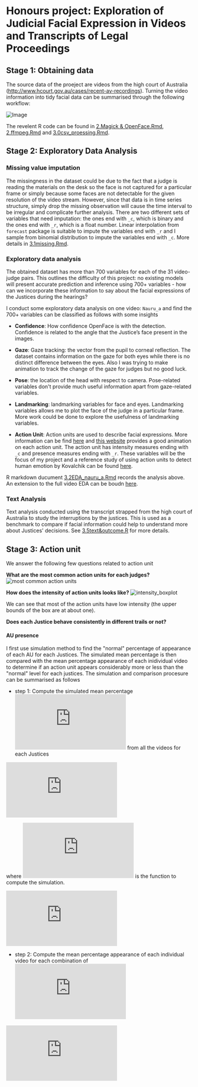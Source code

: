 # Honours project: Exploration of Judicial Facial Expression in Videos and Transcripts of Legal Proceedings

## Stage 1: Obtaining data

The source data of the proeject are videos from the high court of Australia (http://www.hcourt.gov.au/cases/recent-av-recordings). Turning the video information into tidy facial data can be summarised through the following workflow: 

![Image](images/workflow.png)

The revelent R code can be found in [2.Magick & OpenFace.Rmd](https://github.com/huizezhang-sherry/ETC4860/blob/master/2.Magick%20%26%20OpenFace.Rmd), [2.ffmpeg.Rmd](https://github.com/huizezhang-sherry/ETC4860/blob/master/2.ffmpeg.Rmd) and [3.0csv_proessing.Rmd](https://github.com/huizezhang-sherry/ETC4860/blob/master/3.0csv_processing.Rmd).

## Stage 2: Exploratory Data Analysis

### Missing value imputation 

The missingness in the dataset could be due to the fact that a judge is reading the materials on the desk so the face is not captured for a particular frame or simply because some faces are not detectable for the given resolution of the video stream. However, since that data is in time series structure, simply drop the missing observation will cause the time interval to be irregular and complicate further analysis. There are two different sets of variables that need imputation: the ones end with `_c`, which is binary and the ones end with `_r`, which is a float number. Linear interpolation from `forecast` package is suitable to impute the variables end with `_r` and I sample from binomial distribution to impute the variables end with `_c`. More details in [3.1missing.Rmd](https://github.com/huizezhang-sherry/ETC4860/blob/master/3.1missing.Rmd). 



### Exploratory data analysis

The obtained dataset has more than 700 variables for each of the 31 video-judge pairs. This outlines the difficulty of this project: no existing models will present accurate prediction and inference using 700+ variables - how can we incorporate these information to say about the facial expressions of the Justices during the hearings? 

I conduct some exploratory data analysis on one video: `Nauru_a` and find the 700+ variables can be classified as follows with some insights

 - **Confidence**: How confidence OpenFace is with the detection. Confidence is related to the angle that the Justice’s face present in the images. 
 
 - **Gaze**: Gaze tracking: the vector from the pupil to corneal reflection. The dataset contains information on the gaze for both eyes while there is no distinct difference between the eyes. Also I was trying to make animation to track the change of the gaze for judges but no good luck. 
 
 - **Pose**: the location of the head with respect to camera. Pose-related variables don't provide much useful information apart from gaze-related variables. 
 
 - **Landmarking**: landmarking variables for face and eyes. Landmarking variables allows me to plot the face of the judge in a particular frame. More work could be done to explore the usefulness of landmarking variables. 
 
 - **Action Unit**: Action units are used to describe facial expressions. More information can be find [here](https://github.com/TadasBaltrusaitis/OpenFace/wiki/Action-Units) and [this website](https://imotions.com/blog/facial-action-coding-system/) provides a good animation on each action unit. The action unit has intensity measures ending with `_c` and presence measures ending with `_r`. These variables will be the focus of my project and a reference study of using action units to detect human emotion by Kovalchik can be found [here](http://www.sloansportsconference.com/wp-content/uploads/2018/02/2005.pdf). 
 
 R markdown ducument [3.2EDA_nauru_a.Rmd](https://github.com/huizezhang-sherry/ETC4860/blob/master/3.2EDA_nauru_a.Rmd) records the analysis above. An extension to the full video EDA can be boudn [here](https://github.com/huizezhang-sherry/ETC4860/blob/master/3.3EDA.Rmd). 
 
### Text Analysis 

Text analysis conducted using the transcript strapped from the high court of Australia to study the interruptions by the justices. This is used as a benchmark to compare if facial information could help to understand more about Justices' decisions. See [3.5text&outcome.R](https://github.com/huizezhang-sherry/ETC4860/blob/master/3.5%20text%26outcome.R) for more details. 
 
## Stage 3: Action unit 

We answer the following few questions related to action unit 

**What are the most common action units for each judges?**
![most common action units](images/most_common_au.png)

**How does the intensity of action units looks like?**
![intensity_boxplot](images/intensity_boxplot_au.png)

We can see that most of the action units have low intensity (the upper bounds of the box are at about one). 


**Does each Justice behave consistently in different trails or not?**

#### AU presence 

I first use simulation method to find the "normal" percentage of appearance of each AU for each Justices. The simulated mean percentage is then compared with the mean percentage appearance of each inidividual video to determine if an action unit appears considerably more or less than the "normal" level for each justices. The simulation and comparison procesure can be summarised as follows 

- step 1: Compute the simulated mean percentage ![\mu_{i,k}](https://latex.codecogs.com/gif.latex?%5Cmu_%7Bi%2Ck%7D) from all the videos for each Justices 

![\begin{align*} 
\mu_{i,k} = f(&x_{i,1,1,k}, \cdots, x_{i,1,T,k}, x_{i,2,1,k},\cdots ,x_{i,2,T,k}, ...,x_{i,J,1,k},  \cdots,x_{i,J,T,k} \\)
\end{align*}](https://latex.codecogs.com/gif.latex?%5Cbegin%7Balign*%7D%20%5Cmu_%7Bi%2Ck%7D%20%3D%20f%28%26x_%7Bi%2C1%2C1%2Ck%7D%2C%20%5Ccdots%2C%20x_%7Bi%2C1%2CT%2Ck%7D%2C%20x_%7Bi%2C2%2C1%2Ck%7D%2C%5Ccdots%20%2Cx_%7Bi%2C2%2CT%2Ck%7D%2C%20...%2Cx_%7Bi%2CJ%2C1%2Ck%7D%2C%20%5Ccdots%2Cx_%7Bi%2CJ%2CT%2Ck%7D%29%20%5Cend%7Balign*%7D)

where ![$f(.)$](https://latex.codecogs.com/gif.latex?f%28.%29) is the function to compute the simulation. 

![\begin{bmatrix}
\mu_{1,1} & \mu_{1,2} & \cdots & \mu_{1,k} \\
\mu_{2,1} & \mu_{2,2} & \cdots & \mu_{2,k} \\
\vdots & \vdots && \vdots \\
\mu_{6,1} & \mu_{6,2} & \cdots & \mu_{6,k} \\
\end{bmatrix}](https://latex.codecogs.com/gif.latex?%5Cbegin%7Bbmatrix%7D%20%5Cmu_%7B1%2C1%7D%20%26%20%5Cmu_%7B1%2C2%7D%20%26%20%5Ccdots%20%26%20%5Cmu_%7B1%2Ck%7D%20%5C%5C%20%5Cmu_%7B2%2C1%7D%20%26%20%5Cmu_%7B2%2C2%7D%20%26%20%5Ccdots%20%26%20%5Cmu_%7B2%2Ck%7D%20%5C%5C%20%5Cvdots%20%26%20%5Cvdots%20%26%26%20%5Cvdots%20%5C%5C%20%5Cmu_%7B6%2C1%7D%20%26%20%5Cmu_%7B6%2C2%7D%20%26%20%5Ccdots%20%26%20%5Cmu_%7B6%2Ck%7D%20%5C%5C%20%5Cend%7Bbmatrix%7D)

- step 2: Compute the mean percentage appearance of each individual video for each combination of ![$(i, j, k)$](https://latex.codecogs.com/gif.latex?%24%28i%2C%20j%2C%20k%29%24)

![$$\frac{1}{T} \sum_{t = 1}^T x_{i,j,t,k} $$](https://latex.codecogs.com/gif.latex?%24%24%5Cfrac%7B1%7D%7BT%7D%20%5Csum_%7Bt%20%3D%201%7D%5ET%20x_%7Bi%2Cj%2Ct%2Ck%7D%20%24%24) 



